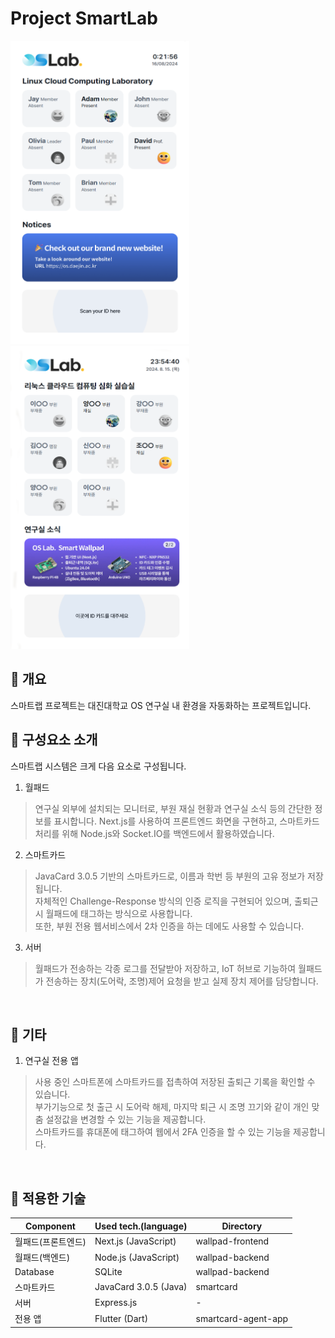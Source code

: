 Project SmartLab
===

<div>
<img src="preview1.png" width="286" height="485">
<img src="preview2.png" width="286" height="485">
</div>

📌 개요
---
스마트랩 프로젝트는 대진대학교 OS 연구실 내 환경을 자동화하는 프로젝트입니다.
<br>


📌 구성요소 소개
---
스마트랩 시스템은 크게 다음 요소로 구성됩니다.

1. 월패드
> 연구실 외부에 설치되는 모니터로, 부원 재실 현황과 연구실 소식 등의 간단한 정보를 표시합니다.
> Next.js를 사용하여 프론트엔드 화면을 구현하고, 스마트카드 처리를 위해 Node.js와 Socket.IO를 백엔드에서 활용하였습니다. 
2. 스마트카드
> JavaCard 3.0.5 기반의 스마트카드로, 이름과 학번 등 부원의 고유 정보가 저장됩니다.<br>
> 자체적인 Challenge-Response 방식의 인증 로직을 구현되어 있으며, 출퇴근시 월패드에 태그하는 방식으로 사용합니다.<br>
> 또한, 부원 전용 웹서비스에서 2차 인증을 하는 데에도 사용할 수 있습니다. 
3. 서버
> 월패드가 전송하는 각종 로그를 전달받아 저장하고, IoT 허브로 기능하여 월패드가 전송하는 장치(도어락, 조명)제어 요청을 받고 실제 장치 제어를 담당합니다.<br>
<br>

📌 기타
---

1. 연구실 전용 앱
> 사용 중인 스마트폰에 스마트카드를 접촉하여 저장된 출퇴근 기록을 확인할 수 있습니다.<br>
> 부가기능으로 첫 출근 시 도어락 해제, 마지막 퇴근 시 조명 끄기와 같이 개인 맞춤 설정값을 변경할 수 있는 기능을 제공합니다.<br>
> 스마트카드를 휴대폰에 태그하여 웹에서 2FA 인증을 할 수 있는 기능을 제공합니다.
<br>

📌 적용한 기술
---

|Component|Used tech.(language)|Directory|
|------|------|-----|
|월패드(프론트엔드)|Next.js (JavaScript)|wallpad-frontend|
|월패드(백엔드)|Node.js (JavaScript)|wallpad-backend|
|Database|SQLite|wallpad-backend|
|스마트카드|JavaCard 3.0.5 (Java)|smartcard|
|서버|Express.js|-|
|전용 앱|Flutter (Dart)|smartcard-agent-app|

